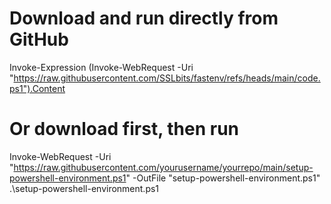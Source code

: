 # Download and run directly from GitHub
Invoke-Expression (Invoke-WebRequest -Uri "https://raw.githubusercontent.com/SSLbits/fastenv/refs/heads/main/code.ps1").Content

# Or download first, then run
Invoke-WebRequest -Uri "https://raw.githubusercontent.com/yourusername/yourrepo/main/setup-powershell-environment.ps1" -OutFile "setup-powershell-environment.ps1"
.\setup-powershell-environment.ps1
